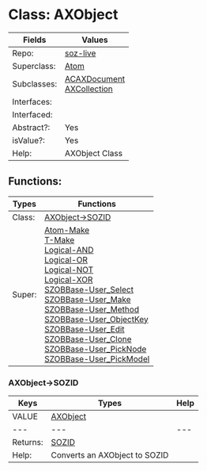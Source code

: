 
# Class:	AXObject

| Fields | Values |
| --------- | --------- |
| Repo: | [soz-live](/repos/soz-live.html) |
| Superclass: | [Atom](Atom.html) |
| Subclasses: | [ACAXDocument](ACAXDocument.html) <br> [AXCollection](AXCollection.html) |
| Interfaces: |  |
| Interfaced: |  |
| Abstract?: | Yes |
| isValue?: | Yes |
| Help: | AXObject Class |


## Functions:

| Types | Functions |
| --------- | --------- |
| Class: | [AXObject->SOZID](#AXObject->SOZID) |
| Super: | [Atom-Make](Atom.html) <br> [T-Make](T.html) <br> [Logical-AND](Logical.html) <br> [Logical-OR](Logical.html) <br> [Logical-NOT](Logical.html) <br> [Logical-XOR](Logical.html) <br> [SZOBBase-User_Select](SZOBBase.html) <br> [SZOBBase-User_Make](SZOBBase.html) <br> [SZOBBase-User_Method](SZOBBase.html) <br> [SZOBBase-User_ObjectKey](SZOBBase.html) <br> [SZOBBase-User_Edit](SZOBBase.html) <br> [SZOBBase-User_Clone](SZOBBase.html) <br> [SZOBBase-User_PickNode](SZOBBase.html) <br> [SZOBBase-User_PickModel](SZOBBase.html) |


### AXObject->SOZID

| Keys | Types | Help |
| --------- | --------- | --------- |
| VALUE | [AXObject](AXObject.html) |  |
| --- | --- | --- |
| Returns: | [SOZID](SOZID.html) |
| Help: | Converts an AXObject to SOZID |


